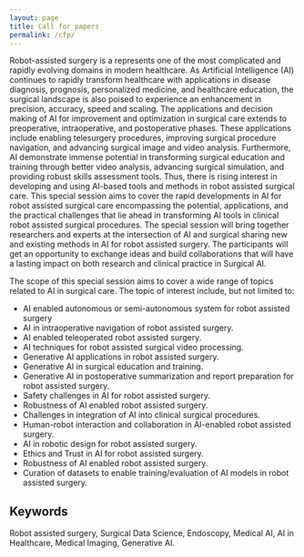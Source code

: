 ```yaml
---
layout: page
title: Call for papers
permalink: /cfp/
---
```


Robot-assisted surgery is a represents one of the most complicated and rapidly evolving domains in modern healthcare. As Artificial Intelligence (AI) continues to rapidly transform healthcare with applications in disease diagnosis, prognosis, personalized medicine, and healthcare education, the surgical landscape is also poised to experience an enhancement in precision, accuracy, speed and scaling. The applications and decision making of AI for improvement and optimization in surgical care extends to preoperative, intraoperative, and postoperative phases. These applications include enabling telesurgery procedures, improving surgical procedure navigation, and advancing surgical image and video analysis. Furthermore, AI demonstrate immense potential in transforming surgical education and training through better video analysis, advancing surgical simulation, and providing robust skills assessment tools. Thus, there is rising interest in developing and using AI-based tools and methods in robot assisted surgical care. 
This special session aims to cover the rapid developments in AI for robot assisted surgical care encompassing the potential, applications, and the practical challenges that lie ahead in transforming AI tools in clinical robot assisted surgical procedures. The special session will bring together researchers and experts at the intersection of AI and surgical sharing new and existing methods in AI for robot assisted surgery. The participants will get an opportunity to exchange ideas and build collaborations that will have a lasting impact on both research and clinical practice in Surgical AI. 

The scope of this special session aims to cover a wide range of topics related to AI in surgical care. The topic of interest include, but not limited to: 
-	AI enabled autonomous or semi-autonomous system for robot assisted surgery
-	AI in intraoperative navigation of robot assisted surgery.
-	AI enabled teleoperated robot assisted surgery. 
-	AI techniques for robot assisted surgical video processing. 
-	Generative AI applications in robot assisted surgery.
-	Generative AI in surgical education and training. 
-	Generative AI in postoperative summarization and report preparation for robot assisted surgery. 
-	Safety challenges in AI for robot assisted surgery. 
-	Robustness of AI enabled robot assisted surgery. 
-	Challenges in integration of AI into clinical surgical procedures. 
-	Human-robot interaction and collaboration in AI-enabled robot assisted surgery. 
-	AI in robotic design for robot assisted surgery. 
-	Ethics and Trust in AI for robot assisted surgery. 
-	Robustness of AI enabled robot assisted surgery.
-	Curation of datasets to enable training/evaluation of AI models in robot assisted surgery. 

## Keywords
Robot assisted surgery, Surgical Data Science, Endoscopy, Medical AI, AI in Healthcare, Medical Imaging, Generative AI. 

